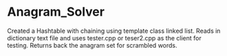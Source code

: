 # Anagram_Solver
Created a Hashtable with chaining using template class linked list. Reads in dictionary text file and uses tester.cpp or teser2.cpp as the client for testing. Returns back the anagram set for scrambled words.
